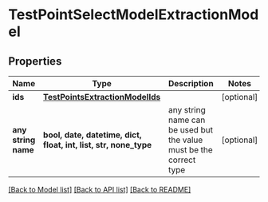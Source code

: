 # TestPointSelectModelExtractionModel


## Properties
Name | Type | Description | Notes
------------ | ------------- | ------------- | -------------
**ids** | [**TestPointsExtractionModelIds**](TestPointsExtractionModelIds.md) |  | [optional] 
**any string name** | **bool, date, datetime, dict, float, int, list, str, none_type** | any string name can be used but the value must be the correct type | [optional]

[[Back to Model list]](../README.md#documentation-for-models) [[Back to API list]](../README.md#documentation-for-api-endpoints) [[Back to README]](../README.md)


